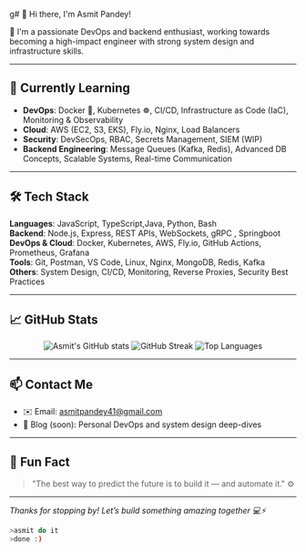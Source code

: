 g# 👋 Hi there, I'm Asmit Pandey!

🚀 I'm a passionate DevOps and backend enthusiast, working towards becoming a high-impact engineer with strong system design and infrastructure skills.

---

## 🌱 Currently Learning

- **DevOps**: Docker 🐳, Kubernetes ☸️, CI/CD, Infrastructure as Code (IaC), Monitoring & Observability  
- **Cloud**: AWS (EC2, S3, EKS), Fly.io, Nginx, Load Balancers  
- **Security**: DevSecOps, RBAC, Secrets Management, SIEM (WIP)  
- **Backend Engineering**: Message Queues (Kafka, Redis), Advanced DB Concepts, Scalable Systems, Real-time Communication  

---

## 🛠️ Tech Stack

**Languages**: JavaScript, TypeScript,Java, Python, Bash  
**Backend**: Node.js, Express, REST APIs, WebSockets, gRPC , Springboot
**DevOps & Cloud**: Docker, Kubernetes, AWS, Fly.io, GitHub Actions, Prometheus, Grafana  
**Tools**: Git, Postman, VS Code, Linux, Nginx, MongoDB, Redis, Kafka  
**Others**: System Design, CI/CD, Monitoring, Reverse Proxies, Security Best Practices  

---

## 📈 GitHub Stats

<p align="center">
  <img src="https://github-readme-stats.vercel.app/api?username=asmit990&show_icons=true&theme=radical" alt="Asmit's GitHub stats" />
  <img src="https://github-readme-streak-stats.herokuapp.com/?user=asmit990&theme=radical" alt="GitHub Streak" />
  <img src="https://github-readme-stats.vercel.app/api/top-langs/?username=asmit990&layout=compact&theme=radical" alt="Top Languages" />
</p>

---

## 📫 Contact Me

- ✉️ Email: [asmitpandey41@gmail.com](mailto:asmitpandey41@gmail.com)  
- 🧠 Blog (soon): Personal DevOps and system design deep-dives  

---

## 🧩 Fun Fact

> "The best way to predict the future is to build it — and automate it." ⚙️

---

_Thanks for stopping by! Let’s build something amazing together 💻⚡_
```bash
>asmit do it
>done :)
